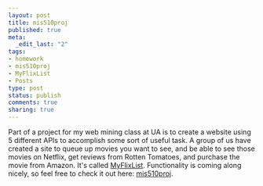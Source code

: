```yaml
--- 
layout: post
title: mis510proj
published: true
meta: 
  _edit_last: "2"
tags: 
- homework
- mis510proj
- MyFlixList
- Posts
type: post
status: publish
comments: true
sharing: true
---
```

<p>Part of a project for my web mining class at UA is to create a website using 5 different APIs to accomplish some sort of useful task. A group of us have created a site to queue up movies you want to see, and be able to see those movies on Netflix, get reviews from Rotten Tomatoes, and purchase the movie from Amazon. It's called <a title="mis510proj" href="http://www.videorentalexperts.com">MyFlixList</a>. Functionality is coming along nicely, so feel free to check it out here: <a title="mis510proj" href="http://www.videorentalexperts.com">mis510proj</a>.</p>
